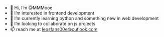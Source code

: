 - 👋 Hi, I’m @MMMooe
- 👀 I’m interested in frontend development
- 🌱 I’m currently learning python and something new in web development
- 💞️ I’m looking to collaborate on js projects
- 📫 reach me at leosfans00e@outlook.com

